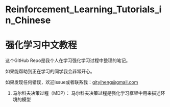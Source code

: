 # Reinforcement_Learning_Tutorials_in_Chinese
# 强化学习中文教程

这个GitHub Repo是我个人在学习强化学习过程中整理的笔记。

如果能帮助到正在学习的同学我会非常开心。

如果发现任何错误，欢迎issue或者联系我：gityiheng@gmail.com

1. 马尔科夫决策过程（MDP）： 马尔科夫决策过程是强化学习框架中用来描述环境的模型
